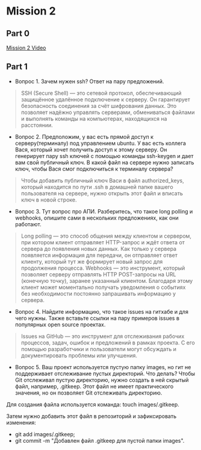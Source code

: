 # Mission 2
## Part 0
[Mission 2 Video](https://drive.google.com/file/d/1TqhLMbv-kIwsJh93K8lpkyNYTNmjNWcq/view?usp=sharing)
## Part 1
- Вопрос 1. Зачем нужен ssh? Ответ на пару предложений.
> SSH (Secure Shell) — это сетевой протокол, обеспечивающий защищённое удалённое подключение к серверу. Он гарантирует безопасность соединения за счёт шифрования данных. Это позволяет надёжно управлять серверами, обмениваться файлами и выполнять команды на компьютерах, находящихся на расстоянии.
- Вопрос 2. Предположим, у вас есть прямой доступ к серверу(терминалу) под управлением ubuntu. У вас есть коллега Вася, который хочет получить доступ к этому серверу. Он генерирует пару ssh ключей с помощью команды ssh-keygen и дает вам свой публичный ключ. В какой файл на сервере нужно записать ключ, чтобы Вася смог подключиться к терминалу сервера?
>Чтобы добавить публичный ключ Васи в файл authorized_keys, который находится по пути .ssh в домашней папке вашего пользователя на сервере, нужно открыть этот файл и вписать ключ в новой строке.
- Вопрос 3. Тут вопрос про АПИ. Разберитесь, что такое long polling и webhooks, опишите сами в нескольких предложениях, как они работают.
>Long polling — это способ общения между клиентом и сервером, при котором клиент отправляет HTTP-запрос и ждёт ответа от сервера до появления новых данных. Как только у сервера появляется информация для передачи, он отправляет ответ клиенту, который тут же формирует новый запрос для продолжения процесса.
>Webhooks — это инструмент, который позволяет серверу отправлять HTTP POST-запросы на URL (конечную точку), заранее указанный клиентом. Благодаря этому клиент может моментально получать уведомления о событиях без необходимости постоянно запрашивать информацию у сервера.
- Вопрос 4. Найдите информацию, что такое issues на гитхабе и для чего нужны. Также вставьте ссылки на пару примеров issues в популярных open source проектах.
>Issues на GitHub — это инструмент для отслеживания рабочих процессов, задач, ошибок и предложений в рамках проекта. С его помощью разработчики и пользователи могут обсуждать и документировать проблемы или улучшения.
- Вопрос 5. Ваш проект используется пустую папку images, но гит не поддерживает отслеживание пустых директорий. Что делать?
Чтобы Git отслеживал пустую директорию, нужно создать в ней скрытый файл, например, .gitkeep. Этот файл не имеет практического значения, но он позволяет Git отслеживать директорию.

Для создания файла используется команда: touch images/.gitkeep.

Затем нужно добавить этот файл в репозиторий и зафиксировать изменения:

* git add images/.gitkeep;
* git commit -m "Добавлен файл .gitkeep для пустой папки images".